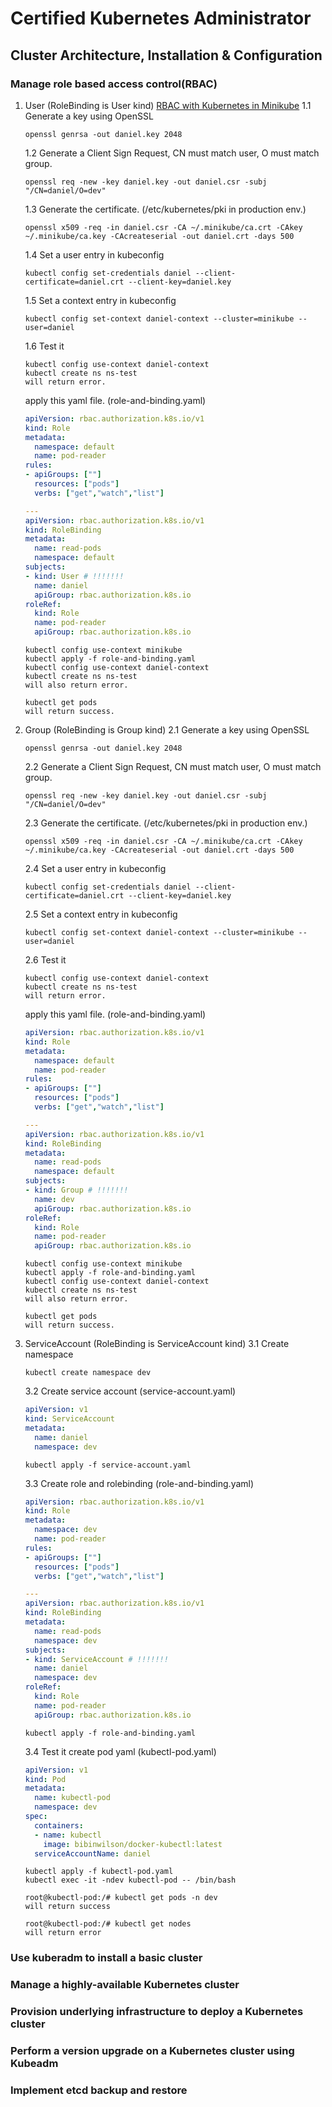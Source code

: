 # Certified Kubernetes Administrator
## Cluster Architecture, Installation & Configuration
### Manage role based access control(RBAC)
1. User (RoleBinding is User kind) [RBAC with Kubernetes in Minikube](https://medium.com/@HoussemDellai/rbac-with-kubernetes-in-minikube-4deed658ea7b)
    1.1 Generate a key using OpenSSL
    ```shell
    openssl genrsa -out daniel.key 2048
    ```
    1.2 Generate a Client Sign Request, CN must match user, O must match group.
    ```shell
    openssl req -new -key daniel.key -out daniel.csr -subj "/CN=daniel/O=dev"
    ``` 
    1.3 Generate the certificate. (/etc/kubernetes/pki in production env.)
    ```shell
    openssl x509 -req -in daniel.csr -CA ~/.minikube/ca.crt -CAkey ~/.minikube/ca.key -CAcreateserial -out daniel.crt -days 500
    ```
    1.4 Set a user entry in kubeconfig
    ```shell
    kubectl config set-credentials daniel --client-certificate=daniel.crt --client-key=daniel.key
    ```
    1.5 Set a context entry in kubeconfig
    ```shell
    kubectl config set-context daniel-context --cluster=minikube --user=daniel
    ```
    1.6 Test it
    ```shell
    kubectl config use-context daniel-context
    kubectl create ns ns-test
    will return error.
    ```

    apply this yaml file. (role-and-binding.yaml)
    ```yaml
    apiVersion: rbac.authorization.k8s.io/v1
    kind: Role
    metadata:
      namespace: default
      name: pod-reader
    rules:
    - apiGroups: [""]
      resources: ["pods"]
      verbs: ["get","watch","list"]

    ---
    apiVersion: rbac.authorization.k8s.io/v1
    kind: RoleBinding
    metadata:
      name: read-pods
      namespace: default
    subjects:
    - kind: User # !!!!!!!
      name: daniel
      apiGroup: rbac.authorization.k8s.io
    roleRef:
      kind: Role
      name: pod-reader
      apiGroup: rbac.authorization.k8s.io
    ```
    ```shell
    kubectl config use-context minikube
    kubectl apply -f role-and-binding.yaml
    kubectl config use-context daniel-context
    kubectl create ns ns-test
    will also return error.

    kubectl get pods
    will return success.
    ```
2. Group (RoleBinding is Group kind)
    2.1 Generate a key using OpenSSL
    ```shell
    openssl genrsa -out daniel.key 2048
    ```
    2.2 Generate a Client Sign Request, CN must match user, O must match group.
    ```shell
    openssl req -new -key daniel.key -out daniel.csr -subj "/CN=daniel/O=dev"
    ``` 
    2.3 Generate the certificate. (/etc/kubernetes/pki in production env.)
    ```shell
    openssl x509 -req -in daniel.csr -CA ~/.minikube/ca.crt -CAkey ~/.minikube/ca.key -CAcreateserial -out daniel.crt -days 500
    ```
    2.4 Set a user entry in kubeconfig
    ```shell
    kubectl config set-credentials daniel --client-certificate=daniel.crt --client-key=daniel.key
    ```
    2.5 Set a context entry in kubeconfig
    ```shell
    kubectl config set-context daniel-context --cluster=minikube --user=daniel
    ```
    2.6 Test it
    ```shell
    kubectl config use-context daniel-context
    kubectl create ns ns-test
    will return error.
    ```

    apply this yaml file. (role-and-binding.yaml)
    ```yaml
    apiVersion: rbac.authorization.k8s.io/v1
    kind: Role
    metadata:
      namespace: default
      name: pod-reader
    rules:
    - apiGroups: [""]
      resources: ["pods"]
      verbs: ["get","watch","list"]

    ---
    apiVersion: rbac.authorization.k8s.io/v1
    kind: RoleBinding
    metadata:
      name: read-pods
      namespace: default
    subjects:
    - kind: Group # !!!!!!!
      name: dev
      apiGroup: rbac.authorization.k8s.io
    roleRef:
      kind: Role
      name: pod-reader
      apiGroup: rbac.authorization.k8s.io
    ```
    ```shell
    kubectl config use-context minikube
    kubectl apply -f role-and-binding.yaml
    kubectl config use-context daniel-context
    kubectl create ns ns-test
    will also return error.

    kubectl get pods
    will return success.
    ```
3. ServiceAccount  (RoleBinding is ServiceAccount kind)
    3.1 Create namespace
    ```shell
    kubectl create namespace dev
    ```
    3.2 Create service account (service-account.yaml)
    ```yaml
    apiVersion: v1
    kind: ServiceAccount
    metadata:
      name: daniel
      namespace: dev
    ```
    ```shell
    kubectl apply -f service-account.yaml
    ```
    3.3 Create role and rolebinding (role-and-binding.yaml)
    ```yaml
    apiVersion: rbac.authorization.k8s.io/v1
    kind: Role
    metadata:
      namespace: dev
      name: pod-reader
    rules:
    - apiGroups: [""]
      resources: ["pods"]
      verbs: ["get","watch","list"]

    ---
    apiVersion: rbac.authorization.k8s.io/v1
    kind: RoleBinding
    metadata:
      name: read-pods
      namespace: dev
    subjects:
    - kind: ServiceAccount # !!!!!!!
      name: daniel
      namespace: dev
    roleRef:
      kind: Role
      name: pod-reader
      apiGroup: rbac.authorization.k8s.io
    ```
    ```shell
    kubectl apply -f role-and-binding.yaml    
    ```
    3.4 Test it 
    create pod yaml (kubectl-pod.yaml)
    ```yaml
    apiVersion: v1
    kind: Pod
    metadata:
      name: kubectl-pod
      namespace: dev
    spec:
      containers:
      - name: kubectl
        image: bibinwilson/docker-kubectl:latest
      serviceAccountName: daniel
    ```
    ```shell
    kubectl apply -f kubectl-pod.yaml
    kubectl exec -it -ndev kubectl-pod -- /bin/bash

    root@kubectl-pod:/# kubectl get pods -n dev
    will return success

    root@kubectl-pod:/# kubectl get nodes
    will return error
    ```
### Use kuberadm to install a basic cluster
### Manage a highly-available Kubernetes cluster
### Provision underlying infrastructure to deploy a Kubernetes cluster
### Perform a version upgrade on a Kubernetes cluster using Kubeadm
### Implement etcd backup and restore
